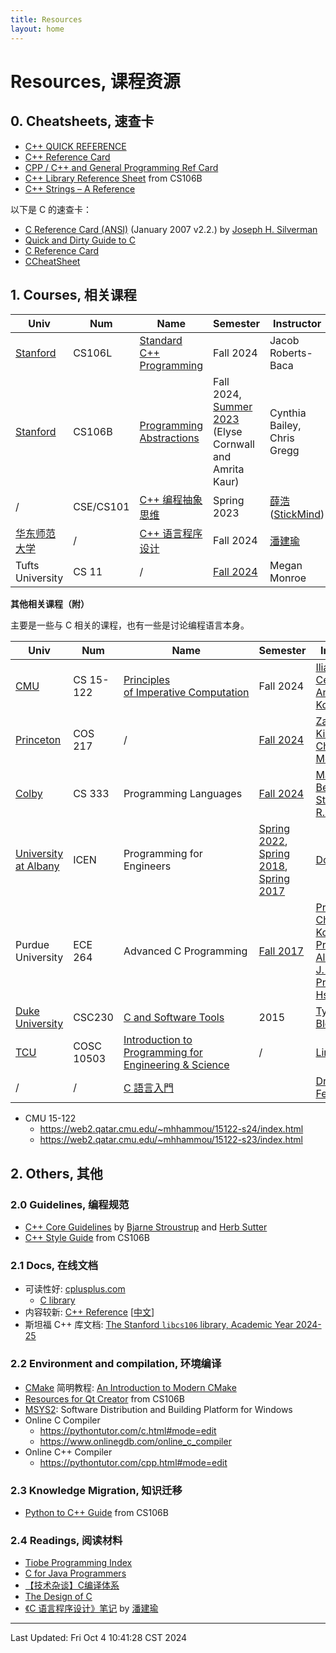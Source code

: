 ```yaml
---
title: Resources
layout: home
---
```

# Resources, 课程资源

## 0. Cheatsheets, 速查卡

- [C++ QUICK REFERENCE](https://web.pa.msu.edu/people/duxbury/courses/phy480/Cpp_refcard.pdf)
- [C++ Reference Card](https://person.dibris.unige.it/moggi-eugenio/PG1-13/Cpp_reference.pdf)
-  [CPP / C++ and General Programming Ref Card](https://caiorss.github.io/C-Cpp-Notes/cpp-reference-card.html)
- [C++ Library Reference Sheet](https://web.stanford.edu/class/archive/cs/cs106b/cs106b.1194/materials/FinalReferenceSheet.pdf) from CS106B
- [C++ Strings – A Reference](https://sites.harding.edu/fmccown/Cpp_Strings.pdf)

以下是 C 的速查卡：

- [C Reference Card (ANSI)](https://www.math.brown.edu/johsilve/ReferenceCards/CRefCard.v2.2.pdf) (January 2007 v2.2.) by [Joseph H. Silverman](https://www.math.brown.edu/johsilve/)
- [Quick and Dirty Guide to C](https://courses.cs.washington.edu/courses/cse410/17wi/sections/00/Cheatsheet-c.pdf)
- [C Reference Card](https://cgi.cse.unsw.edu.au/~cs1921/16s2/CReferenceCard.pdf)
- [CCheatSheet](https://github.com/alhassy/CCheatSheet)

## 1. Courses, 相关课程

| Univ                                  | Num       | Name                                                               | Semester                                                                                                                     | Instructor                                                                  |
| ------------------------------------- | --------- | ------------------------------------------------------------------ | ---------------------------------------------------------------------------------------------------------------------------- | --------------------------------------------------------------------------- |
| [Stanford](https://www.stanford.edu/) | CS106L    | [Standard C++ Programming](https://web.stanford.edu/class/cs106l/) | Fall 2024                                                                                                                    | Jacob Roberts-Baca                                                          |
| [Stanford](https://www.stanford.edu/) | CS106B    | [Programming Abstractions](https://web.stanford.edu/class/cs106b/) | Fall 2024, <br>[Summer 2023](https://web.stanford.edu/class/archive/cs/cs106b/cs106b.1238/) (Elyse Cornwall and Amrita Kaur) | Cynthia Bailey, <br>Chris Gregg                                             |
| /                                     | CSE/CS101 | [C++ 编程抽象思维](https://cs101.stickmind.com/)                         | Spring 2023                                                                                                                  | [薛浩](https://blog.stickmind.com/) ([StickMind](https://www.stickmind.com/)) |
| [华东师范大学](https://www.ecnu.edu.cn/)    | /         | [C++ 语言程序设计](https://math.ecnu.edu.cn/~jypan/Teaching/Cpp/)        | Fall 2024                                                                                                                    | [潘建瑜](https://math.ecnu.edu.cn/~jypan/)                                     |
| Tufts University                      | CS 11     | /                                                                  | [Fall 2024](https://www.cs.tufts.edu/comp/11-2024f/)                                                                         | Megan Monroe                                                                |

**其他相关课程（附）**

主要是一些与 C 相关的课程，也有一些是讨论编程语言本身。

| Univ                                            | Num        | Name                                                                                            | Semester                                                                                                                                                                                                                                                                                                         | Instructor                                                                                                                                                                                                      |
| ----------------------------------------------- | ---------- | ----------------------------------------------------------------------------------------------- | ---------------------------------------------------------------------------------------------------------------------------------------------------------------------------------------------------------------------------------------------------------------------------------------------------------------- | --------------------------------------------------------------------------------------------------------------------------------------------------------------------------------------------------------------- |
| [CMU](https://www.cs.cmu.edu/)                  | CS 15-122  | [Principles of Imperative Computation](https://www.cs.cmu.edu/~15122/)                          | Fall 2024                                                                                                                                                                                                                                                                                                        | [Iliano Cervesato](https://cs.cmu.edu/~iliano),<br>[Anne Kohlbrenner](https://cs.cmu.edu/~akohlbre/)                                                                                                            |
| [Princeton](https://www.cs.princeton.edu/)      | COS 217    | /                                                                                               | [Fall 2024](https://www.cs.princeton.edu/courses/archive/fall24/cos217/info.php)                                                                                                                                                                                                                                 | [Zak Kincaid](mailto:zkincaid@cs.princeton.edu),<br>[Christopher Moretti](mailto:cmoretti@cs.princeton.edu)                                                                                                     |
| [Colby](https://cs.colby.edu/)                  | CS 333     | Programming Languages                                                                           | [Fall 2024](https://cs.colby.edu/courses/F24/cs333/)                                                                                                                                                                                                                                                             | [Max Bender](https://cs.colby.edu/courses/S24/cs333/index.html), <br>[Stephanie R. Taylor](https://cs.colby.edu/srtaylor/).                                                                                     |
| [University at Albany](https://www.albany.edu/) | ICEN       | Programming for Engineers                                                                       | [Spring 2022](https://www.albany.edu/faculty/dsaha/teach/2022Spring_ECE141/2022Spring_ECE141.html),<br>[Spring 2018](https://www.albany.edu/faculty/dsaha/teach/2018Spring_CEN200/2018Spring_CEN200.html),<br>[Spring 2017](https://www.albany.edu/faculty/dsaha/teach/2017Spring_CEN360/2017Spring_CEN360.html) | [Dola Saha](https://www.albany.edu/faculty/dsaha/)                                                                                                                                                              |
| Purdue University                               | ECE 264    | Advanced C Programming                                                                          | [Fall 2017](https://engineering.purdue.edu/ece264/17au/)                                                                                                                                                                                                                                                         | [Prof. Cheng-Kok Koh](https://engineering.purdue.edu/~chengkok/),<br>[Prof. Alexander J. Quinn](http://alexquinn.org/),<br>[Prof. Yung-Hsiang Lu](https://engineering.purdue.edu/HELPS/Faculty/yunglu.html)<br> |
| [Duke University](https://duke.edu/)            | CSC230     | [C and Software Tools](https://people.duke.edu/~tkb13/courses/ncsu-csc230/)                     | 2015                                                                                                                                                                                                                                                                                                             | [Tyler Bletsch](https://people.duke.edu/~tkb13/)                                                                                                                                                                |
| [TCU](https://www.tcu.edu/)                     | COSC 10503 | [Introduction to Programming for Engineering & Science](http://csfaculty.tcu.edu/ma/cosc10503/) | /                                                                                                                                                                                                                                                                                                                | [Liran Ma](https://liranma.github.io/)                                                                                                                                                                          |
| /                                               | /          | [C 語言入門](https://feis.studio/#/c)<br>                                                           |                                                                                                                                                                                                                                                                                                                  | [Dr. Ken-Yi Feis Lee](https://feis.studio/#/)                                                                                                                                                                   |

- CMU 15-122
	- <https://web2.qatar.cmu.edu/~mhhammou/15122-s24/index.html>
	- <https://web2.qatar.cmu.edu/~mhhammou/15122-s23/index.html>

## 2. Others, 其他

### 2.0 Guidelines, 编程规范

-   [C++ Core Guidelines](https://isocpp.github.io/CppCoreGuidelines/CppCoreGuidelines) by [Bjarne Stroustrup](http://www.stroustrup.com/) and [Herb Sutter](http://herbsutter.com/)
-   [C++ Style Guide](https://web.stanford.edu/class/archive/cs/cs106b/cs106b.1252/resources/style_guide.html) from CS106B

### 2.1 Docs, 在线文档

-   可读性好: [cplusplus.com](https://cplusplus.com/reference/)
	- [C library](https://cplusplus.com/reference/clibrary/)
-   内容较新: [C++ Reference](https://en.cppreference.com/w/) \[[中文](https://zh.cppreference.com/w/c)\]
-   斯坦福 C++ 库文档: [The Stanford `libcs106` library, Academic Year 2024-25](https://web.stanford.edu/dept/cs_edu/resources/cslib_docs/)

### 2.2 Environment and compilation, 环境编译

-   [CMake](https://cmake.org/) 简明教程: [An Introduction to Modern CMake](https://cliutils.gitlab.io/modern-cmake/)
-   [Resources for Qt Creator](https://web.stanford.edu/dept/cs_edu/resources/qt/) from CS106B
-   [MSYS2](https://www.msys2.org/): Software Distribution and Building Platform for Windows
- Online C Compiler
	- <https://pythontutor.com/c.html#mode=edit>
	- <https://www.onlinegdb.com/online_c_compiler>
- Online C++ Compiler
	- <https://pythontutor.com/cpp.html#mode=edit>

### 2.3 Knowledge Migration, 知识迁移

-   [Python to C++ Guide](https://web.stanford.edu/class/archive/cs/cs106b/cs106b.1252/resources/python_to_cpp.html) from CS106B

### 2.4 Readings, 阅读材料

- [Tiobe Programming Index](https://www.tiobe.com/tiobe-index/)
- [C for Java Programmers](https://www.cs.cornell.edu/courses/cs4410/2008fa/cforjava.pdf)
- [【技术杂谈】C编译体系](https://www.bilibili.com/video/BV1J14y1D7Sw/)
- [The Design of C](https://www.cs.columbia.edu/~sedwards/classes/2003/w4115/langdesign.9up.pdf)
- [《C 语言程序设计》笔记](https://math.ecnu.edu.cn/~jypan/Teaching/ParaComp/main_C.pdf) by [潘建瑜](https://math.ecnu.edu.cn/~jypan/)

---

Last Updated: Fri Oct  4 10:41:28 CST 2024